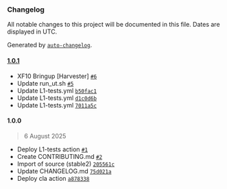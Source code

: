 ### Changelog

All notable changes to this project will be documented in this file. Dates are displayed in UTC.

Generated by [`auto-changelog`](https://github.com/CookPete/auto-changelog).

#### [1.0.1](https://github.com/rdkcentral/harvester/compare/1.0.0...1.0.1)

- XF10 Bringup [Harvester] [`#6`](https://github.com/rdkcentral/harvester/pull/6)
- Update run_ut.sh [`#5`](https://github.com/rdkcentral/harvester/pull/5)
- Update L1-tests.yml [`b50fac1`](https://github.com/rdkcentral/harvester/commit/b50fac18d05380e878d70fa43327acee86edcf3a)
- Update L1-tests.yml [`d1c0d6b`](https://github.com/rdkcentral/harvester/commit/d1c0d6bf0517187cd6084d143060f00601a52328)
- Update L1-tests.yml [`7011a5c`](https://github.com/rdkcentral/harvester/commit/7011a5c98b66c5de3cf0b3d74e6e50fee78a4998)

#### 1.0.0

> 6 August 2025

- Deploy L1-tests action [`#1`](https://github.com/rdkcentral/harvester/pull/1)
- Create CONTRIBUTING.md [`#2`](https://github.com/rdkcentral/harvester/pull/2)
- Import of source (stable2) [`205561c`](https://github.com/rdkcentral/harvester/commit/205561cae5e5e6c9d3431546ae8b1bf82b245896)
- Update CHANGELOG.md [`75d021a`](https://github.com/rdkcentral/harvester/commit/75d021a466fdcc8c136805a7bf08618fe9ddddd9)
- Deploy cla action [`a878338`](https://github.com/rdkcentral/harvester/commit/a87833826ba4122ba3c21f9456691018a4aabd5b)
